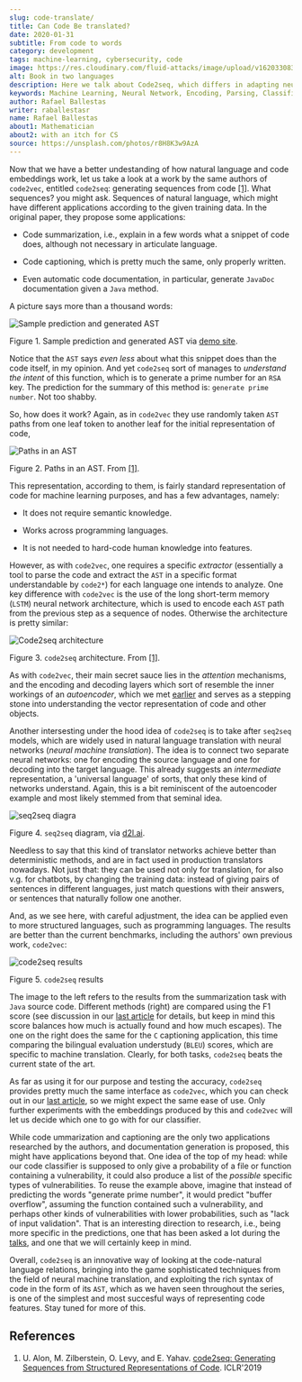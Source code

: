```yaml
---
slug: code-translate/
title: Can Code Be translated?
date: 2020-01-31
subtitle: From code to words
category: development
tags: machine-learning, cybersecurity, code
image: https://res.cloudinary.com/fluid-attacks/image/upload/v1620330835/blog/code-translate/cover_wmd0zp.webp
alt: Book in two languages
description: Here we talk about Code2seq, which differs in adapting neural machine translation techniques to the task of mapping a snippet of code to a sequence of words.
keywords: Machine Learning, Neural Network, Encoding, Parsing, Classifier, Vulnerability, Code2seq, Ethical Hacking, Pentesting
author: Rafael Ballestas
writer: raballestasr
name: Rafael Ballestas
about1: Mathematician
about2: with an itch for CS
source: https://unsplash.com/photos/r8H8K3w9AzA
---
```


Now that we have a better undestanding of how natural language and code
embeddings work, let us take a look at a work by the same authors of
`code2vec`, entitled `code2seq`: generating sequences from code
[\[1\]](#r1). What sequences? you might ask. Sequences of natural
language, which might have different applications according to the given
training data. In the original paper, they propose some applications:

- Code summarization, i.e., explain in a few words what a snippet of
  code does, although not necessary in articulate language.

- Code captioning, which is pretty much the same, only properly
  written.

- Even automatic code documentation, in particular, generate `JavaDoc`
  documentation given a `Java` method.

A picture says more than a thousand words:

<div class="imgblock">

![Sample prediction and generated AST](https://res.cloudinary.com/fluid-attacks/image/upload/v1620330833/blog/code-translate/example_piygbl.webp)

<div class="title">

Figure 1. Sample prediction and generated AST via [demo
site](https://code2seq.org/).

</div>

</div>

Notice that the `AST` says *even less* about what this snippet does than
the code itself, in my opinion. And yet `code2seq` sort of manages to
*understand the intent* of this function, which is to generate a prime
number for an `RSA` key. The prediction for the summary of this method
is: `generate prime number`. Not too shabby.

So, how does it work? Again, as in `code2vec` they use randomly taken
`AST` paths from one leaf token to another leaf for the initial
representation of code,

<div class="imgblock">

![Paths in an AST](https://res.cloudinary.com/fluid-attacks/image/upload/v1620330832/blog/code-translate/ast-paths_bkk3wi.webp)

<div class="title">

Figure 2. Paths in an AST. From [\[1\]](#r1).

</div>

</div>

This representation, according to them, is fairly standard
representation of code for machine learning purposes, and has a few
advantages, namely:

- It does not require semantic knowledge.

- Works across programming languages.

- It is not needed to hard-code human knowledge into features.

However, as with `code2vec`, one requires a specific *extractor*
(essentially a tool to parse the code and extract the `AST` in a
specific format understandable by `code2*`) for each language one
intends to analyze. One key difference with `code2vec` is the use of the
long short-term memory (`LSTM`) neural network architecture, which is
used to encode each `AST` path from the previous step as a sequence of
nodes. Otherwise the architecture is pretty similar:

<div class="imgblock">

![Code2seq architecture](https://res.cloudinary.com/fluid-attacks/image/upload/v1620330833/blog/code-translate/network_cprp7q.webp)

<div class="title">

Figure 3. `code2seq` architecture. From [\[1\]](#r1).

</div>

</div>

As with `code2vec`, their main secret sauce lies in the *attention*
mechanisms, and the encoding and decoding layers which sort of resemble
the inner workings of an *autoencoder*, which we met
[earlier](../embed-code-vector/) and serves as a stepping stone into
understanding the vector representation of code and other objects.

Another intersesting under the hood idea of `code2seq` is to take after
`seq2seq` models, which are widely used in natural language translation
with neural networks (*neural machine translation*). The idea is to
connect two separate neural networks: one for encoding the source
language and one for decoding into the target language. This already
suggests an *intermediate* representation, a 'universal language' of
sorts, that only these kind of networks understand. Again, this is a bit
reminiscent of the autoencoder example and most likely stemmed from that
seminal idea.

<div class="imgblock">

![seq2seq diagra](https://res.cloudinary.com/fluid-attacks/image/upload/v1620330833/blog/code-translate/seq2seq_gdwcwt.webp)

<div class="title">

Figure 4. `seq2seq` diagram, via [d2l.ai](https://d2l.ai/_images/seq2seq.svg).

</div>

</div>

Needless to say that this kind of translator networks achieve better
than deterministic methods, and are in fact used in production
translators nowadays. Not just that: they can be used not only for
translation, for also v.g. for chatbots, by changing the training data:
instead of giving pairs of sentences in different languages, just match
questions with their answers, or sentences that naturally follow one
another.

And, as we see here, with careful adjustment, the idea can be applied
even to more structured languages, such as programming languages. The
results are better than the current benchmarks, including the authors'
own previous work, `code2vec`:

<div class="imgblock">

![code2seq results](https://res.cloudinary.com/fluid-attacks/image/upload/v1620330832/blog/code-translate/results_b9vy81.webp)

<div class="title">

Figure 5. `code2seq` results

</div>

</div>

The image to the left refers to the results from the summarization task
with `Java` source code. Different methods (right) are compared using
the F1 score (see discussion in our [last article](../further-code2vec/)
for details, but keep in mind this score balances how much is actually
found and how much escapes). The one on the right does the same for the
`C` captioning application, this time comparing the
bilingual evaluation understudy (`BLEU`) scores, which are specific to
machine translation. Clearly, for both tasks, `code2seq` beats the
current state of the art.

As far as using it for our purpose and testing the accuracy, `code2seq`
provides pretty much the same interface as `code2vec`, which you can
check out in our [last article](../further-code2vec/), so we might
expect the same ease of use. Only further experiments with the
embeddings produced by this and `code2vec` will let us decide which one
to go with for our classifier.

While code ummarization and captioning are the only two applications
researched by the authors, and documentation generation is proposed,
this might have applications beyond that. One idea of the top of my
head: while our code classifier is supposed to only give a probability
of a file or function containing a vulnerability, it could also produce
a list of the *possible* specific types of vulnerabilities. To reuse the
example above, imagine that instead of predicting the words "generate
prime number", it would predict "buffer overflow", assuming the function
contained such a vulnerability, and perhaps other kinds of
vulnerabilities with lower probabilities, such as "lack of input
validation". That is an interesting direction to research, i.e., being
more specific in the predictions, one that has been asked a lot during
the [talks](https://www.youtube.com/watch?v=CRoQZDmRvoE), and one that
we will certainly keep in mind.

Overall, `code2seq` is an innovative way of looking at the code-natural
language relations, bringing into the game sophisticated techniques from
the field of neural machine translation, and exploiting the rich syntax
of code in the form of its `AST`, which as we haven seen throughout the
series, is one of the simplest and most succesful ways of representing
code features. Stay tuned for more of this.

## References

1. U. Alon, M. Zilberstein, O. Levy, and E. Yahav. [code2seq:
    Generating Sequences from Structured Representations of
    Code](https://openreview.net/pdf?id=H1gKYo09tX). ICLR'2019
